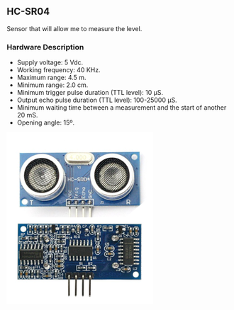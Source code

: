 ## HC-SR04
Sensor that will allow me to measure the level.

### Hardware Description
- Supply voltage: 5 Vdc.
- Working frequency: 40 KHz.
- Maximum range: 4.5 m.
- Minimum range: 2.0 cm.
- Minimum trigger pulse duration (TTL level): 10 μS.
- Output echo pulse duration (TTL level): 100-25000 μS.
- Minimum waiting time between a measurement and the start of another 20 mS.
- Opening angle: 15º.

![HC-SR04](sensor_module.png)